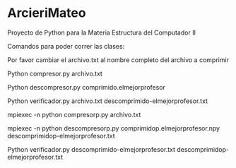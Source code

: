 # ArcieriMateo
Proyecto de Python para la Materia Estructura del Computador II

Comandos para poder correr las clases:

Por favor cambiar el archivo.txt al nombre completo del archivo a comprimir

Python compresor.py archivo.txt 

Python descompresor.py comprimido.elmejorprofesor

Python verificador.py archivo.txt descomprimido-elmejorprofesor.txt

mpiexec -n <numero de procesos> python compresorp.py archivo.txt

mpiexec -n <numero de procesos> python descompresorp.py comprimidop.elmejorprofesor.npy descomprimidop-elmejorprofesor.txt

Python verificador.py descomprimido-elmejorprofesor.txt descomprimidop-elmejorprofesor.txt
